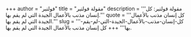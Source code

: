 +++
author = "فولتير"
title = "مقولة فولتير"
description = '''مقولة فولتير: كل إنسان مذنب بالأعمال الجيدة التي لم يقم بها.'''
quote = '''كل إنسان مذنب بالأعمال الجيدة التي لم يقم بها.'''
slug = '''كل-إنسان-مذنب-بالأعمال-الجيدة-التي-لم-يقم-بها'''
+++
كل إنسان مذنب بالأعمال الجيدة التي لم يقم بها.
